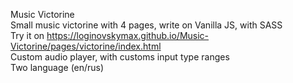 Music Victorine  
Small music victorine with 4 pages, write on Vanilla JS, with SASS  
Try it on https://loginovskymax.github.io/Music-Victorine/pages/victorine/index.html  
Custom audio player, with customs input type ranges  
Two language (en/rus)  
